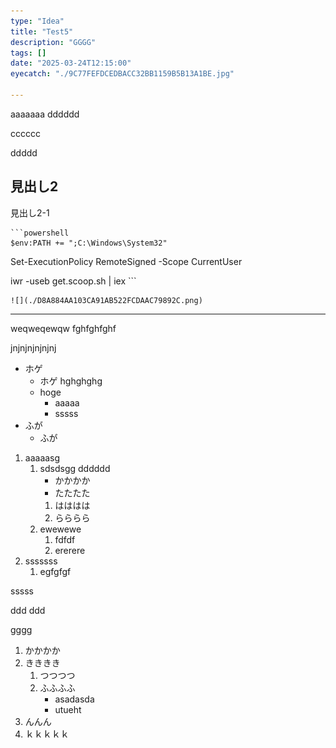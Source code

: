 ```yaml
---
type: "Idea"
title: "Test5"
description: "GGGG"
tags: []
date: "2025-03-24T12:15:00"
eyecatch: "./9C77FEFDCEDBACC32BB1159B5B13A1BE.jpg"

---
```


aaaaaaa
dddddd



cccccc

ddddd



## 見出し2
見出し2-1






    ```powershell
    $env:PATH += ";C:\Windows\System32"

Set-ExecutionPolicy RemoteSigned -Scope CurrentUser

iwr -useb get.scoop.sh | iex
    ```




    ![](./D8A884AA103CA91AB522FCDAAC79892C.png)



---


weqweqewqw
fghfghfghf





jnjnjnjnjnjnj











* ホゲ
    * ホゲ
hghghghg
    * hoge
        * aaaaa
        * sssss
* ふが
    * ふが


1. aaaaasg
    1. sdsdsgg
dddddd
        * かかかか
        * たたたた
        1. はははは
        1. らららら
    1. ewewewe
        1. fdfdf
        1. ererere
1. sssssss
    1. egfgfgf





sssss

ddd
ddd





gggg



1. かかかか
1. きききき
    1. つつつつ
    1. ふふふふ
        * asadasda
        * utueht
1. んんん
1. ｋｋｋｋｋ


